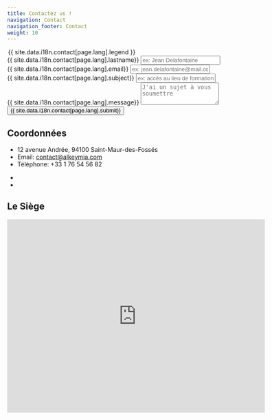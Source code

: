 ```yaml
---
title: Contactez us !
navigation: Contact
navigation_footer: Contact
weight: 10
---
```

<!-- contact form start -->
<section>
  <div id="form" class="container">
    <div class="row">
      <div class="block">
        <form action="https://formspree.io/contact@alkeymia.com" method="POST">
          <legend>{{ site.data.i18n.contact[page.lang].legend }}</legend>
          <div class="form-group">
            <label>{{ site.data.i18n.contact[page.lang].lastname}}</label>
            <input type="text" class="form-control" placeholder="ex: Jean Delafontaine" name="nom">
          </div>
          <div class="form-group">
            <label>{{ site.data.i18n.contact[page.lang].email}}</label>
            <input type="text" class="form-control" placeholder="ex: jean.delafontaine@mail.com" name="_reply">
          </div>
          <div class="form-group">
            <label>{{ site.data.i18n.contact[page.lang].subject}}</label>
            <input type="text" class="form-control" placeholder="ex: accès au lieu de formation" name="_subject">
          </div>
          <div class="form-group-2">
            <label>{{ site.data.i18n.contact[page.lang].message}}</label>
            <textarea class="form-control" rows="3" placeholder="J'ai un sujet à vous soumettre" name="message"></textarea>
          </div>
          <button class="btn btn-default" type="submit">{{ site.data.i18n.contact[page.lang].submit}}</button>
        </form>
      </div>
    </div>
  </div>
</section>
<section>
  <div class="container">
    <div id="contact-box" class="row">
      <div class="col-md-6 col-sm-12">
        <div class="block">
          <h2>Coordonnées</h2>
          <ul class="address-block">
            <li>
              <i class="fa fa-map-marker"></i>12 avenue Andrée, 94100 Saint-Maur-des-Fossés
            </li>
            <li>
              <i class="fa fa-envelope-o"></i>Email: <a href="mailto:contact@alkeymia.com">contact@alkeymia.com</a>
            </li>
            <li>
              <i class="fa fa-phone"></i>Téléphone: +33 1 76 54 56 82
            </li>
          </ul>
          <ul class="social-icons">
            <li>
              <a href="https://linkedin.com/alkeymia" target="_blank"><i class="fa fa-linkedin"></i></a>
            </li>
            <li>
              <a href="https://twitter.com/AlkeymiaEng" target="_blank"><i class="fa fa-twitter"></i></a>
            </li>
          </ul>
        </div>
      </div>
      <div class="col-md-6 col-sm-12">
        <div class="block">
          <h2>Le Siège</h2>
          <div class="google-map">
            <iframe src="https://www.google.com/maps/embed?pb=!1m18!1m12!1m3!1d5254.859280244906!2d2.4758768330453087!3d48.81186337928301!2m3!1f0!2f0!3f0!3m2!1i1024!2i768!4f13.1!3m3!1m2!1s0x47e60ce19354f3df%3A0x56307f962fdc1d40!2s12+Avenue+Andr%C3%A9e%2C+94100+Saint-Maur-des-Foss%C3%A9s!5e0!3m2!1sfr!2sfr!4v1507184600140" width="600" height="450" frameborder="0" style="border:0" allowfullscreen></iframe>
          </div>
        </div>
      </div>
    </div>
  </div>
</section>
